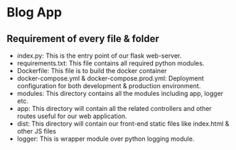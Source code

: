 # Blog App

## Requirement of every file & folder

- index.py: This is the entry point of our flask web-server.
- requirements.txt: This file contains all required python modules.
- Dockerfile: This file is to build the docker container
- docker-compose.yml & docker-compose.prod.yml: Deployment configuration for both development & production environment.
- modules: This directory contains all the modules including app, logger etc.
- app: This directory will contain all the related controllers and other routes useful for our web application.
- dist: This directory will contain our front-end static files like index.html & other JS files
- logger: This is wrapper module over python logging module.